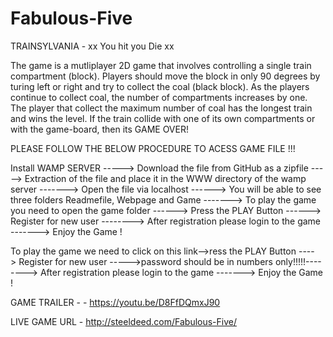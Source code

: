 # Fabulous-Five

TRAINSYLVANIA - xx You hit you Die xx

The game is a mutliplayer 2D game that involves controlling a single train compartment (block). Players should move the block in only 90 degrees by turing left or right and try to collect the coal (black block). As the players continue to collect coal, the number of compartments increases by one. The player that collect the maximum number of coal has the longest train and wins the level. If the train collide with one of its own compartments or with the game-board, then its GAME OVER!

PLEASE FOLLOW THE BELOW PROCEDURE TO ACESS GAME FILE !!!

Install WAMP SERVER -----> Download the file from GitHub as a zipfile -----> Extraction of the file and place it in the WWW directory of the wamp server ------->
Open the file via localhost ------> You will be able to see three folders Readmefile, Webpage and Game -------> To play the game you need to open the game folder ------> Press the PLAY Button ------> Register for new user --------> After registration please login to the game -------> Enjoy the Game !


To play the game we need to click on this link-->ress the PLAY Button ----> Register for new user ----->password should be in numbers only!!!!!--------> After registration please login to the game -------> Enjoy the Game !

GAME TRAILER - - https://youtu.be/D8FfDQmxJ90 

LIVE GAME URL - http://steeldeed.com/Fabulous-Five/

